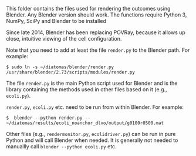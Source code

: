 This folder contains the files used for rendering the outcomes using Blender. Any Blender version should work.
The functions require Python 3, NumPy, SciPy and Blender to be installed

Since late 2014, Blender has been replacing POVRay, because it allows up close, intuitive viewing of the cell configuration. 

Note that you need to add at least the file ```render.py``` to the Blender path. For example:
```
$ sudo ln -s ~/diatomas/blender/render.py /usr/share/blender/2.73/scripts/modules/render.py 
```

The file ```render.py``` is the main Python script used for Blender and is the library containing the methods used in other files based on it (e.g., ```ecoli.py```).

```render.py```, ```ecoli.py``` etc. need to be run from within Blender. For example:
```
$  blender --python render.py -- ~/diatomas/results/ecoli_noanchor_dlvo/output/g0100r0500.mat
```
Other files (e.g., ```rendermonitor.py```, ```ecolidriver.py```) can be run in pure Python and will call Blender when needed.  It is generally not needed to manuallly call ```blender --python ecoli.py``` etc.

